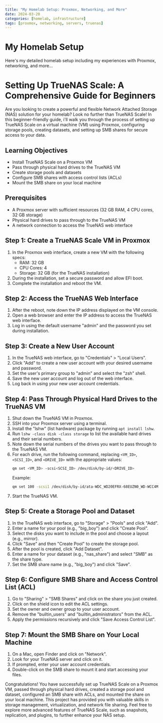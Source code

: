 ```yaml
---
title: "My Homelab Setup: Proxmox, Networking, and More"
date: 2024-03-20
categories: [homelab, infrastructure]
tags: [proxmox, networking, servers, truenas]
---
```


# My Homelab Setup

Here's my detailed homelab setup including my experiences with Proxmox, networking, and more...

# Setting Up TrueNAS Scale: A Comprehensive Guide for Beginners

Are you looking to create a powerful and flexible Network Attached Storage (NAS) solution for your homelab? Look no further than TrueNAS Scale! In this beginner-friendly guide, i'll walk you through the process of setting up TrueNAS Scale on a virtual machine (VM) using Proxmox, configuring storage pools, creating datasets, and setting up SMB shares for secure access to your data.

## Learning Objectives
- Install TrueNAS Scale on a Proxmox VM
- Pass through physical hard drives to the TrueNAS VM
- Create storage pools and datasets
- Configure SMB shares with access control lists (ACLs)
- Mount the SMB share on your local machine

## Prerequisites
- A Proxmox server with sufficient resources (32 GB RAM, 4 CPU cores, 32 GB storage)
- Physical hard drives to pass through to the TrueNAS VM
- A network connection to access the TrueNAS web interface

## Step 1: Create a TrueNAS Scale VM in Proxmox
1. In the Proxmox web interface, create a new VM with the following specs:
   - RAM: 32 GB
   - CPU Cores: 4
   - Storage: 32 GB (for the TrueNAS installation)
2. During the installation, set a secure password and allow EFI boot.
3. Complete the installation and reboot the VM.

## Step 2: Access the TrueNAS Web Interface
1. After the reboot, note down the IP address displayed on the VM console.
2. Open a web browser and enter the IP address to access the TrueNAS web interface.
3. Log in using the default username "admin" and the password you set during installation.

## Step 3: Create a New User Account
1. In the TrueNAS web interface, go to "Credentials" > "Local Users".
2. Click "Add" to create a new user account with your desired username and password.
3. Set the user's primary group to "admin" and select the "zsh" shell.
4. Save the new user account and log out of the web interface.
5. Log back in using your new user account credentials.

## Step 4: Pass Through Physical Hard Drives to the TrueNAS VM
1. Shut down the TrueNAS VM in Proxmox.
2. SSH into your Proxmox server using a terminal.
3. Install the "lshw" (list hardware) package by running `apt install lshw`.
4. Run `lshw -class disk -class storage` to list the available hard drives and their serial numbers.
5. Note down the serial numbers of the drives you want to pass through to the TrueNAS VM.
6. For each drive, run the following command, replacing `<VM_ID>`, `<SCSI_ID>`, and `<DRIVE_ID>` with the appropriate values:
   ```bash
   qm set <VM_ID> -scsi<SCSI_ID> /dev/disk/by-id/<DRIVE_ID>
   ```
   Example:
   ```bash
   qm set 100 -scsi1 /dev/disk/by-id/ata-WDC_WD20EFRX-68EUZN0_WD-WCC4M1KPCK53
   ```
7. Start the TrueNAS VM.

## Step 5: Create a Storage Pool and Dataset
1. In the TrueNAS web interface, go to "Storage" > "Pools" and click "Add".
2. Enter a name for your pool (e.g., "big_boy") and click "Create Pool".
3. Select the disks you want to include in the pool and choose a layout (e.g., mirror).
4. Click "Save" and then "Create Pool" to create the storage pool.
5. After the pool is created, click "Add Dataset".
6. Enter a name for your dataset (e.g., "nas_share") and select "SMB" as the share type.
7. Set the SMB share name (e.g., "big_boy") and click "Save".

## Step 6: Configure SMB Share and Access Control List (ACL)
1. Go to "Sharing" > "SMB Shares" and click on the share you just created.
2. Click on the shield icon to edit the ACL settings.
3. Set the owner and owner group to your user account.
4. Remove the "builtin_users" and "builtin_administrators" from the ACL.
5. Apply the permissions recursively and click "Save Access Control List".

## Step 7: Mount the SMB Share on Your Local Machine
1. On a Mac, open Finder and click on "Network".
2. Look for your TrueNAS server and click on it.
3. If prompted, enter your user account credentials.
4. Double-click on the SMB share to mount it and start accessing your files.

Congratulations! You have successfully set up TrueNAS Scale on a Proxmox VM, passed through physical hard drives, created a storage pool and dataset, configured an SMB share with ACLs, and mounted the share on your local machine. This project has provided you with valuable skills in storage management, virtualization, and network file sharing. Feel free to explore more advanced features of TrueNAS Scale, such as snapshots, replication, and plugins, to further enhance your NAS setup.